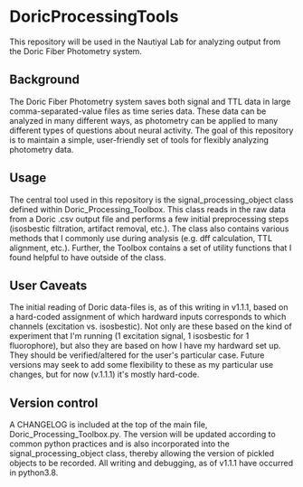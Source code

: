 # DoricProcessingTools
This repository will be used in the Nautiyal Lab for analyzing output from the Doric Fiber Photometry system.

## Background
The Doric Fiber Photometry system saves both signal and TTL data in large comma-separated-value files as time series data. 
These data can be analyzed in many different ways, as photometry can be applied to many different types of questions about neural activity. 
The goal of this repository is to maintain a simple, user-friendly set of tools for flexibly analyzing photometry data. 

## Usage
The central tool used in this repository is the signal_processing_object class defined within Doric_Processing_Toolbox. This class reads in 
the raw data from a Doric .csv output file and performs a few initial preprocessing steps (isosbestic filtration, artifact removal, etc.). 
The class also contains various methods that I commonly use during analysis (e.g. dff calculation, TTL alignment, etc.). Further, the Toolbox 
contains a set of utility functions that I found helpful to have outside of the class. 

## User Caveats
The initial reading of Doric data-files is, as of this writing in v1.1.1, based on a hard-coded assignment of which hardward inputs corresponds to which channels (excitation vs. isosbestic). 
Not only are these based on the kind of experiment that I'm running (1 excitation signal, 1 isosbestic for 1 fluorophore),
but also they are based on how I have my hardward set up. They should be verified/altered for the user's particular case. 
Future versions may seek to add some flexibility to these as my particular use changes, but for now (v.1.1.1) it's mostly hard-code. 

## Version control
A CHANGELOG is included at the top of the main file, Doric_Processing_Toolbox.py. The version will be updated according to common python practices 
and is also incorporated into the signal_processing_object class, thereby allowing the version of pickled objects to be recorded. 
All writing and debugging, as of v1.1.1 have occurred in python3.8. 

